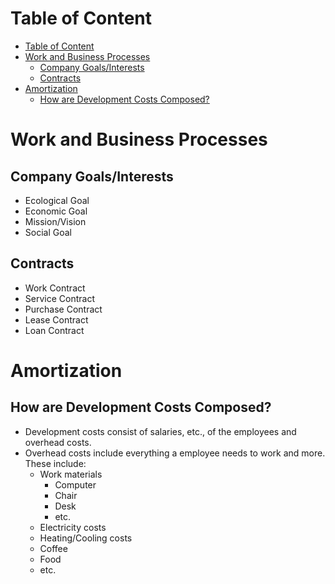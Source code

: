 # Table of Content
- [Table of Content](#table-of-content)
- [Work and Business Processes](#work-and-business-processes)
  - [Company Goals/Interests](#company-goalsinterests)
  - [Contracts](#contracts)
- [Amortization](#amortization)
  - [How are Development Costs Composed?](#how-are-development-costs-composed)

# Work and Business Processes

## Company Goals/Interests

- Ecological Goal
- Economic Goal
- Mission/Vision
- Social Goal

## Contracts

- Work Contract
- Service Contract
- Purchase Contract
- Lease Contract
- Loan Contract

# Amortization

## How are Development Costs Composed?

- Development costs consist of salaries, etc., of the employees and overhead costs.
- Overhead costs include everything a employee needs to work and more. These include:
  - Work materials
    - Computer
    - Chair
    - Desk
    - etc.
  - Electricity costs
  - Heating/Cooling costs
  - Coffee
  - Food
  - etc.
